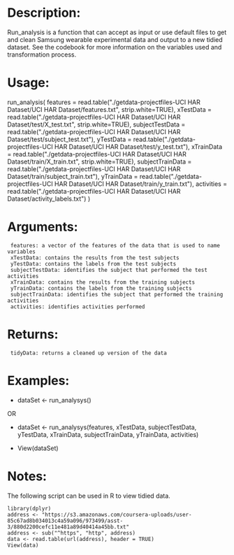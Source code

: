 # Description:
 Run_analysis is a function that can accept as input or use default files to get and clean Samsung wearable experimental data and output to a new tidied dataset. See the codebook for more information on the variables used and  transformation process.

# Usage:
 run_analysis(
	features = read.table("./getdata-projectfiles-UCI HAR Dataset/UCI HAR Dataset/features.txt", strip.white=TRUE),
	xTestData = read.table("./getdata-projectfiles-UCI HAR Dataset/UCI HAR Dataset/test/X_test.txt", strip.white=TRUE),
     	subjectTestData = read.table("./getdata-projectfiles-UCI HAR Dataset/UCI HAR Dataset/test/subject_test.txt"),
	yTestData = read.table("./getdata-projectfiles-UCI HAR Dataset/UCI HAR Dataset/test/y_test.txt"),
     	xTrainData = read.table("./getdata-projectfiles-UCI HAR Dataset/UCI HAR Dataset/train/X_train.txt", strip.white=TRUE),
     	subjectTrainData = read.table("./getdata-projectfiles-UCI HAR Dataset/UCI HAR Dataset/train/subject_train.txt"),
     	yTrainData = read.table("./getdata-projectfiles-UCI HAR Dataset/UCI HAR Dataset/train/y_train.txt"),
     	activities = read.table("./getdata-projectfiles-UCI HAR Dataset/UCI HAR Dataset/activity_labels.txt")
 )

# Arguments:
     features: a vector of the features of the data that is used to name variables 
     xTestData: contains the results from the test subjects
     yTestData: contains the labels from the test subjects
     subjectTestData: identifies the subject that performed the test activities
     xTrainData: contains the results from the training subjects
     yTrainData: contains the labels from the training subjects
     subjectTrainData: identifies the subject that performed the training activities
     activities: identifies activities performed

# Returns:
     tidyData: returns a cleaned up version of the data
	
# Examples:
* dataSet <- run_analysys()

 OR

* dataSet <- run_analysys(features, xTestData, subjectTestData, yTestData, xTrainData, subjectTrainData, yTrainData, activities)
	
* View(dataSet)

# Notes:
 The following script can be used in R to view tidied data.

	library(dplyr)
	address <- "https://s3.amazonaws.com/coursera-uploads/user-85c67ad8b034013c4a59a096/973499/asst-3/880d2200cefc11e481a89d40414a45bb.txt"
	address <- sub("^https", "http", address)
	data <- read.table(url(address), header = TRUE) 
	View(data)
